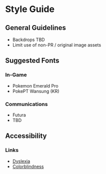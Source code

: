 # Style Guide

## General Guidelines
- Backdrops TBD
- Limit use of non-PR / original image assets

## Suggested Fonts
### In-Game
- Pokemon Emerald Pro
- PokePT Wansung (KR)

### Communications
- Futura
- TBD

## Accessibility
### Links
- [Dyslexia](https://bdadyslexia.org.uk/advice/employers/creating-a-dyslexia-friendly-workplace/dyslexia-friendly-style-guide)
- [Colorblindness](https://ets.osu.edu/digital-accessibility/color-guidelines-digital-accessibility)
